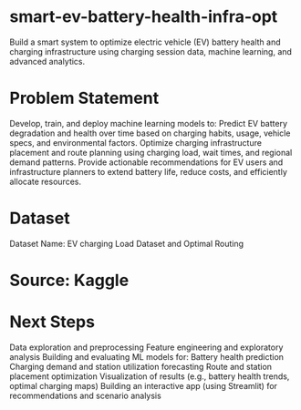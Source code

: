 # smart-ev-battery-health-infra-opt
Build a smart system to optimize electric vehicle (EV) battery health and charging infrastructure using charging session data, machine learning, and advanced analytics.

# Problem Statement
Develop, train, and deploy machine learning models to:
Predict EV battery degradation and health over time based on charging habits, usage, vehicle specs, and environmental factors.
Optimize charging infrastructure placement and route planning using charging load, wait times, and regional demand patterns.
Provide actionable recommendations for EV users and infrastructure planners to extend battery life, reduce costs, and efficiently allocate resources.

# Dataset
Dataset Name: EV charging Load Dataset and Optimal Routing

# Source: Kaggle

# Next Steps
Data exploration and preprocessing
Feature engineering and exploratory analysis
Building and evaluating ML models for:
Battery health prediction
Charging demand and station utilization forecasting
Route and station placement optimization
Visualization of results (e.g., battery health trends, optimal charging maps)
Building an interactive app (using Streamlit) for recommendations and scenario analysis
